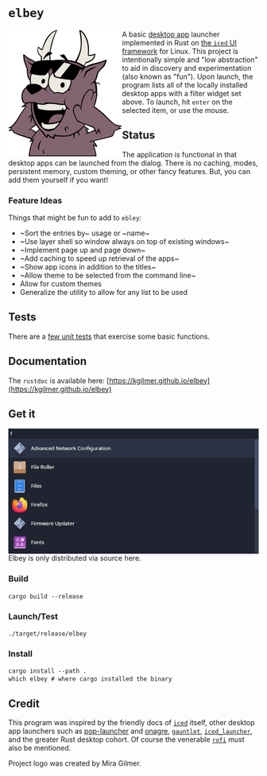 # `elbey`

<img align="left" src="elbey.svg" alt="logo">

A basic [desktop app](https://www.freedesktop.org/wiki/Specifications/desktop-entry-spec/) launcher implemented in Rust on [the `iced` UI framework](https://github.com/iced-rs/iced) for Linux.  This project is intentionally simple and "low abstraction" to aid in discovery and experimentation (also known as "fun").  Upon launch, the program lists all of the locally installed desktop apps with a filter widget set above.  To launch, hit `enter` on the selected item, or use the mouse.

## Status

The application is functional in that desktop apps can be launched from the dialog.  There is no caching, modes, persistent memory, custom theming, or other fancy features.  But, you can add them yourself if you want!

### Feature Ideas

Things that might be fun to add to `ebley`:

* ~Sort the entries by~ usage or ~name~
* ~Use layer shell so window always on top of existing windows~
* ~Implement page up and page down~
* ~Add caching to speed up retrieval of the apps~
* ~Show app icons in addition to the titles~
* ~Allow theme to be selected from the command line~
* Allow for custom themes
* Generalize the utility to allow for any list to be used

## Tests

There are a [few unit tests](https://github.com/kgilmer/elbey/blob/main/src/app.rs#L234) that exercise some basic functions.

## Documentation

The `rustdoc` is available here: [https://kgilmer.github.io/elbey](https://kgilmer.github.io/elbey)

## Get it

<img align="right" src="screenshot.png" alt="Screenshot">

Elbey is only distributed via source here.

### Build

```shell
cargo build --release
```

### Launch/Test

```shell
./target/release/elbey
```

### Install

```shell
cargo install --path .
which elbey # where cargo installed the binary
```

## Credit

This program was inspired by the friendly docs of [`iced`](https://github.com/iced-rs/iced) itself, other desktop app launchers such as [pop-launcher](https://github.com/pop-os/launcher) and [onagre](https://github.com/onagre-launcher/onagre), [`gauntlet`](https://github.com/project-gauntlet/gauntlet/), [`iced_launcher`](https://github.com/Decodetalkers/iced_launcher), and the greater Rust desktop cohort.  Of course the venerable [`rofi`](https://github.com/davatorium/rofi) must also be mentioned.

Project logo was created by Mira Gilmer.
